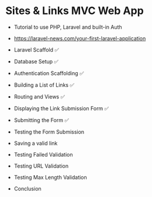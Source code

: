 # Sites & Links MVC Web App

- Tutorial to use PHP, Laravel and built-in Auth 
- https://laravel-news.com/your-first-laravel-application

- Laravel Scaffold ✅
- Database Setup ✅
- Authentication Scaffolding ✅
- Building a List of Links ✅
- Routing and Views ✅
- Displaying the Link Submission Form ✅
- Submitting the Form ✅
- Testing the Form Submission
- Saving a valid link
- Testing Failed Validation
- Testing URL Validation
- Testing Max Length Validation
- Conclusion